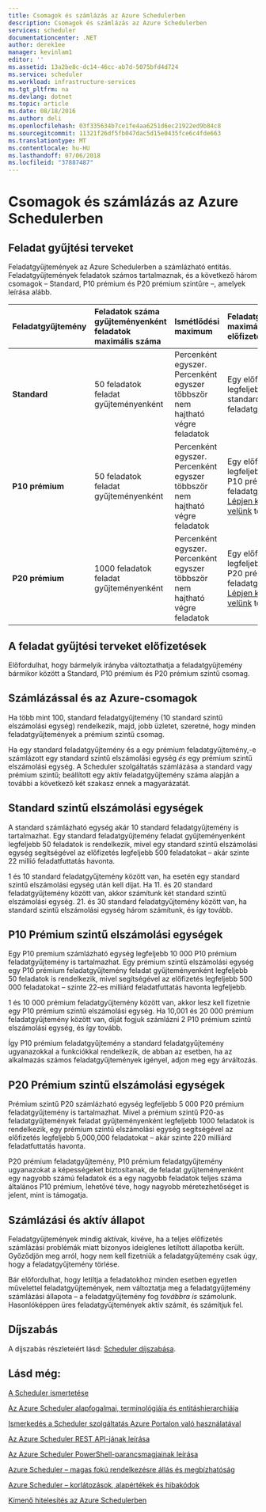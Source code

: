```yaml
---
title: Csomagok és számlázás az Azure Schedulerben
description: Csomagok és számlázás az Azure Schedulerben
services: scheduler
documentationcenter: .NET
author: derek1ee
manager: kevinlam1
editor: ''
ms.assetid: 13a2be8c-dc14-46cc-ab7d-5075bfd4d724
ms.service: scheduler
ms.workload: infrastructure-services
ms.tgt_pltfrm: na
ms.devlang: dotnet
ms.topic: article
ms.date: 08/18/2016
ms.author: deli
ms.openlocfilehash: 03f335634b7ce1fe4aa6251d6ec21922ed9b84c8
ms.sourcegitcommit: 11321f26df5fb047dac5d15e0435fce6c4fde663
ms.translationtype: MT
ms.contentlocale: hu-HU
ms.lasthandoff: 07/06/2018
ms.locfileid: "37887487"
---
```

# <a name="plans-and-billing-in-azure-scheduler"></a>Csomagok és számlázás az Azure Schedulerben
## <a name="job-collection-plans"></a>Feladat gyűjtési terveket
Feladatgyűjtemények az Azure Schedulerben a számlázható entitás. Feladatgyűjtemények feladatok számos tartalmaznak, és a következő három csomagok – Standard, P10 prémium és P20 prémium szintűre –, amelyek leírása alább.

| **Feladatgyűjtemény** | **Feladatok száma gyűjteményenként feladatok maximális száma** | **Ismétlődési maximum** | **Feladatgyűjtemények maximális száma előfizetésenként** | **Korlátok** |
|:--- |:--- |:--- |:--- |:--- |
| **Standard** |50 feladatok feladat gyűjteményenként |Percenként egyszer. Percenként egyszer többször nem hajtható végre feladatok |Egy előfizető legfeljebb 100 standard feladatgyűjtemény |A Scheduler teljes funkciókészlete a hozzáférést |
| **P10 prémium** |50 feladatok feladat gyűjteményenként |Percenként egyszer. Percenként egyszer többször nem hajtható végre feladatok |Egy előfizető legfeljebb 10 000 P10 prémium feladatgyűjtemény. <a href="mailto:wapteams@microsoft.com">Lépjen kapcsolatba velünk</a> további. |A Scheduler teljes funkciókészlete a hozzáférést |
| **P20 prémium** |1000 feladatok feladat gyűjteményenként |Percenként egyszer. Percenként egyszer többször nem hajtható végre feladatok |Egy előfizető legfeljebb 10 000 P20 prémium feladatgyűjtemény. <a href="mailto:wapteams@microsoft.com">Lépjen kapcsolatba velünk</a> további. |A Scheduler teljes funkciókészlete a hozzáférést |

## <a name="upgrades-and-downgrades-of-job-collection-plans"></a>A feladat gyűjtési terveket előfizetések
Előfordulhat, hogy bármelyik irányba változtathatja a feladatgyűjtemény bármikor között a Standard, P10 prémium és P20 prémium szintű csomag.

## <a name="billing-and-azure-plans"></a>Számlázással és az Azure-csomagok
Ha több mint 100, standard feladatgyűjtemény (10 standard szintű elszámolási egység) rendelkezik, majd, jobb üzletet, szeretné, hogy minden feladatgyűjtemények a prémium szintű csomag.

Ha egy standard feladatgyűjtemény és a egy prémium feladatgyűjtemény,-e számlázott egy standard szintű elszámolási egység *és* egy prémium szintű elszámolási egység. A Scheduler szolgáltatás számlázása a standard vagy prémium szintű; beállított egy aktív feladatgyűjtemény száma alapján a további a következő két szakasz ennek a magyarázatát.

## <a name="standard-billable-units"></a>Standard szintű elszámolási egységek
A standard számlázható egység akár 10 standard feladatgyűjtemény is tartalmazhat. Egy standard feladatgyűjtemény feladat gyűjteményenként legfeljebb 50 feladatok is rendelkezik, mivel egy standard szintű elszámolási egység segítségével az előfizetés legfeljebb 500 feladatokat – akár szinte 22 millió feladatfuttatás havonta.

1 és 10 standard feladatgyűjtemény között van, ha esetén egy standard szintű elszámolási egység után kell díjat. Ha 11. és 20 standard feladatgyűjtemény között van, akkor számítunk két standard szintű elszámolási egység. 21. és 30 standard feladatgyűjtemény között van, ha standard szintű elszámolási egység három számítunk, és így tovább.

## <a name="p10-premium-billable-units"></a>P10 Prémium szintű elszámolási egységek
Egy P10 premium számlázható egység legfeljebb 10 000 P10 prémium feladatgyűjtemény is tartalmazhat. Egy prémium szintű elszámolási egység egy P10 prémium feladatgyűjtemény feladat gyűjteményenként legfeljebb 50 feladatok is rendelkezik, mivel segítségével az előfizetés legfeljebb 500 000 feladatokat – szinte 22-es milliárd feladatfuttatás havonta legfeljebb.

1 és 10 000 prémium feladatgyűjtemény között van, akkor lesz kell fizetnie egy P10 prémium szintű elszámolási egység. Ha 10,001 és 20 000 prémium feladatgyűjtemény között van, díját fogjuk számlázni 2 P10 prémium szintű elszámolási egység, és így tovább.

Így P10 prémium feladatgyűjtemény a standard feladatgyűjtemény ugyanazokkal a funkciókkal rendelkezik, de abban az esetben, ha az alkalmazás számos feladatgyűjtemények igényel, adjon meg egy árváltozás.

## <a name="p20-premium-billable-units"></a>P20 Prémium szintű elszámolási egységek
Prémium szintű P20 számlázható egység legfeljebb 5 000 P20 prémium feladatgyűjtemény is tartalmazhat. Mivel a prémium szintű P20-as feladatgyűjtemények feladat gyűjteményenként legfeljebb 1000 feladatok is rendelkezik, egy prémium szintű elszámolási egység segítségével az előfizetés legfeljebb 5,000,000 feladatokat – akár szinte 220 milliárd feladatfuttatás havonta.

P20 prémium feladatgyűjtemény, P10 prémium feladatgyűjtemény ugyanazokat a képességeket biztosítanak, de feladat gyűjteményenként egy nagyobb számú feladatok és a egy nagyobb feladatok teljes száma általános P10 prémium, lehetővé téve, hogy nagyobb méretezhetőséget is jelent, mint is támogatja.

## <a name="billing-and-active-status"></a>Számlázási és aktív állapot
Feladatgyűjtemények mindig aktívak, kivéve, ha a teljes előfizetés számlázási problémák miatt bizonyos ideiglenes letiltott állapotba került. Győződjön meg arról, hogy nem kell fizetniük a feladatgyűjtemény csak úgy, hogy a feladatgyűjtemény törlése.

Bár előfordulhat, hogy letiltja a feladatokhoz minden esetben egyetlen művelettel feladatgyűjtemények, nem változtatja meg a feladatgyűjtemény számlázási állapota – a feladatgyűjtemény fog *továbbra is* számolunk. Hasonlóképpen üres feladatgyűjtemények aktív számít, és számítjuk fel.

## <a name="pricing"></a>Díjszabás
A díjszabás részleteiért lásd: [Scheduler díjszabása](https://azure.microsoft.com/pricing/details/scheduler/).

## <a name="see-also"></a>Lásd még:
 [A Scheduler ismertetése](scheduler-intro.md)

 [Az Azure Scheduler alapfogalmai, terminológiája és entitáshierarchiája](scheduler-concepts-terms.md)

 [Ismerkedés a Scheduler szolgáltatás Azure Portalon való használatával](scheduler-get-started-portal.md)

 [Az Azure Scheduler REST API-jának leírása](https://msdn.microsoft.com/library/mt629143)

 [Az Azure Scheduler PowerShell-parancsmagjainak leírása](scheduler-powershell-reference.md)

 [Azure Scheduler – magas fokú rendelkezésre állás és megbízhatóság](scheduler-high-availability-reliability.md)

 [Azure Scheduler – korlátozások, alapértékek és hibakódok](scheduler-limits-defaults-errors.md)

 [Kimenő hitelesítés az Azure Schedulerben](scheduler-outbound-authentication.md)

